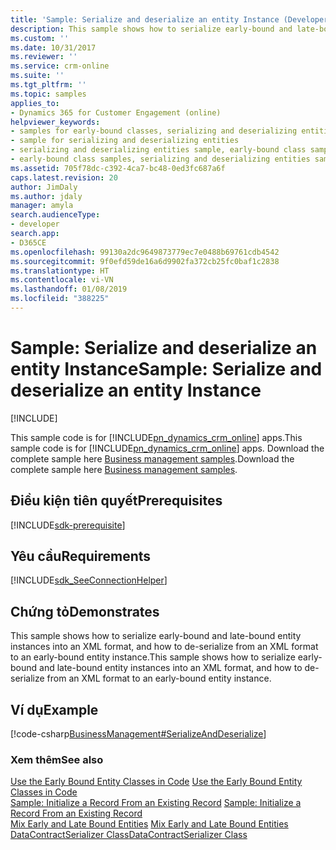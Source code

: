 ```yaml
---
title: 'Sample: Serialize and deserialize an entity Instance (Developer Guide for Dynamics 365 for Customer Engagement)| MicrosoftDocs'
description: This sample shows how to serialize early-bound and late-bound entity instances into an XML format, and how to de-serialize from an XML format to an early-bound entity instance
ms.custom: ''
ms.date: 10/31/2017
ms.reviewer: ''
ms.service: crm-online
ms.suite: ''
ms.tgt_pltfrm: ''
ms.topic: samples
applies_to:
- Dynamics 365 for Customer Engagement (online)
helpviewer_keywords:
- samples for early-bound classes, serializing and deserializing entities sample
- sample for serializing and deserializing entities
- serializing and deserializing entities sample, early-bound class samples
- early-bound class samples, serializing and deserializing entities sample
ms.assetid: 705f78dc-c392-4ca7-bc48-0ed3fc687a6f
caps.latest.revision: 20
author: JimDaly
ms.author: jdaly
manager: amyla
search.audienceType:
- developer
search.app:
- D365CE
ms.openlocfilehash: 99130a2dc9649873779ec7e0488b69761cdb4542
ms.sourcegitcommit: 9f0efd59de16a6d9902fa372cb25fc0baf1c2838
ms.translationtype: HT
ms.contentlocale: vi-VN
ms.lasthandoff: 01/08/2019
ms.locfileid: "388225"
---
```

# <a name="sample-serialize-and-deserialize-an-entity-instance"></a><span data-ttu-id="73ee9-103">Sample: Serialize and deserialize an entity Instance</span><span class="sxs-lookup"><span data-stu-id="73ee9-103">Sample: Serialize and deserialize an entity Instance</span></span>

[!INCLUDE[](../../includes/cc_applies_to_update_9_0_0.md)]

<span data-ttu-id="73ee9-104">This sample code is for [!INCLUDE[pn_dynamics_crm_online](../../includes/pn-dynamics-crm-online.md)] apps.</span><span class="sxs-lookup"><span data-stu-id="73ee9-104">This sample code is for [!INCLUDE[pn_dynamics_crm_online](../../includes/pn-dynamics-crm-online.md)] apps.</span></span> <span data-ttu-id="73ee9-105">Download the complete sample here [Business management samples](https://code.msdn.microsoft.com/Business-Management-Samples-6a482e62).</span><span class="sxs-lookup"><span data-stu-id="73ee9-105">Download the complete sample here [Business management samples](https://code.msdn.microsoft.com/Business-Management-Samples-6a482e62).</span></span> 

## <a name="prerequisites"></a><span data-ttu-id="73ee9-106">Điều kiện tiên quyết</span><span class="sxs-lookup"><span data-stu-id="73ee9-106">Prerequisites</span></span>
[!INCLUDE[sdk-prerequisite](../../includes/sdk-prerequisite.md)]
  
## <a name="requirements"></a><span data-ttu-id="73ee9-107">Yêu cầu</span><span class="sxs-lookup"><span data-stu-id="73ee9-107">Requirements</span></span>  
[!INCLUDE[sdk_SeeConnectionHelper](../../includes/sdk-seeconnectionhelper.md)]
  
## <a name="demonstrates"></a><span data-ttu-id="73ee9-108">Chứng tỏ</span><span class="sxs-lookup"><span data-stu-id="73ee9-108">Demonstrates</span></span>  
 <span data-ttu-id="73ee9-109">This sample shows how to serialize early-bound and late-bound entity instances into an XML format, and how to de-serialize from an XML format to an early-bound entity instance.</span><span class="sxs-lookup"><span data-stu-id="73ee9-109">This sample shows how to serialize early-bound and late-bound entity instances into an XML format, and how to de-serialize from an XML format to an early-bound entity instance.</span></span>  
  
## <a name="example"></a><span data-ttu-id="73ee9-110">Ví dụ</span><span class="sxs-lookup"><span data-stu-id="73ee9-110">Example</span></span>  
 [!code-csharp[BusinessManagement#SerializeAndDeserialize](../../snippets/csharp/CRMV8/businessmanagement/cs/serializeanddeserialize.cs#serializeanddeserialize)]  
  
### <a name="see-also"></a><span data-ttu-id="73ee9-111">Xem thêm</span><span class="sxs-lookup"><span data-stu-id="73ee9-111">See also</span></span>  
 <span data-ttu-id="73ee9-112">[Use the Early Bound Entity Classes in Code](use-early-bound-entity-classes-code.md) </span><span class="sxs-lookup"><span data-stu-id="73ee9-112">[Use the Early Bound Entity Classes in Code](use-early-bound-entity-classes-code.md) </span></span>  
 <span data-ttu-id="73ee9-113">[Sample: Initialize a Record From an Existing Record](sample-initialize-record-existing-record.md) </span><span class="sxs-lookup"><span data-stu-id="73ee9-113">[Sample: Initialize a Record From an Existing Record](sample-initialize-record-existing-record.md) </span></span>  
 <span data-ttu-id="73ee9-114">[Mix Early and Late Bound Entities](mix-early-late-bound-entities.md) </span><span class="sxs-lookup"><span data-stu-id="73ee9-114">[Mix Early and Late Bound Entities](mix-early-late-bound-entities.md) </span></span>  
 [<span data-ttu-id="73ee9-115">DataContractSerializer Class</span><span class="sxs-lookup"><span data-stu-id="73ee9-115">DataContractSerializer Class</span></span>](https://msdn.microsoft.com/library/system.runtime.serialization.datacontractserializer.aspx)
